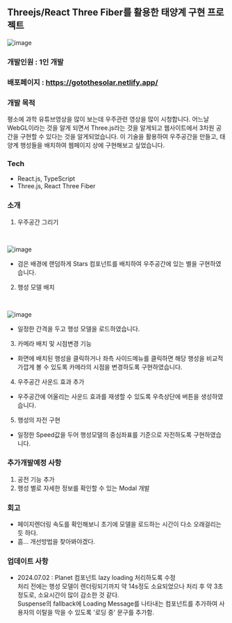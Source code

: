 ## Threejs/React Three Fiber를 활용한 태양계 구현 프로젝트

![image](https://github.com/ykkim97/tourKorea-search/assets/17917009/cf3fc44a-6daf-486e-9bb9-3241d25663fd)

### 개발인원 : 1인 개발

### 배포페이지 : https://gotothesolar.netlify.app/

### 개발 목적
평소에 과학 유튜브영상을 많이 보는데 우주관련 영상을 많이 시청합니다.
어느날 WebGL이라는 것을 알게 되면서 Three.js라는 것을 알게되고 웹사이트에서 3차원 공간을 구현할 수 있다는 것을 알게되었습니다. 이 기술을 활용하여 우주공간을 만들고, 태양계 행성들을 배치하여 웹페이지 상에 구현해보고 싶었습니다.

### Tech
 - React.js, TypeScript
 - Three.js, React Three Fiber

### 소개

1. 우주공간 그리기
<br>

![image](https://github.com/ykkim97/tourKorea-search/assets/17917009/9fa855d7-ea89-4567-aada-8cc18f185f31)

 - 검은 배경에 랜덤하게 Stars 컴포넌트를 배치하여 우주공간에 있는 별을 구현하였습니다.

2. 행성 모델 배치
<br> 

![image](https://github.com/ykkim97/tourKorea-search/assets/17917009/e0783648-aef7-4617-8641-c4cc25864ec6)

 - 일정한 간격을 두고 행성 모델을 로드하였습니다.

3. 카메라 배치 및 시점변경 기능

 - 화면에 배치된 행성을 클릭하거나 좌측 사이드메뉴를 클릭하면 해당 행성을 비교적 가깝게 볼 수 있도록 카메라의 시점을 변경하도록 구현하였습니다.

4. 우주공간 사운드 효과 추가

 - 우주공간에 어울리는 사운드 효과를 재생할 수 있도록 우측상단에 버튼을 생성하였습니다.

5. 행성의 자전 구현

 - 일정한 Speed값을 두어 행성모델의 중심좌표를 기준으로 자전하도록 구현하였습니다.

### 추가개발예정 사항

1. 공전 기능 추가
2. 행성 별로 자세한 정보를 확인할 수 있는 Modal 개발

### 회고

 - 페이지렌더링 속도를 확인해보니 초기에 모델을 로드하는 시간이 다소 오래걸리는 듯 하다.
 - 흠... 개선방법을 찾아봐야겠다.

### 업데이트 사항

 - 2024.07.02 : Planet 컴포넌트 lazy loading 처리하도록 수정<br>
                처리 전에는 행성 모델이 렌더링되기까지 약 14s정도 소요되었으나 처리 후 약 3초 정도로, 소요시간이 많이 감소한 것 같다.<br>
                Suspense의 fallback에 Loading Message를 나타내는 컴포넌트를 추가하여 사용자의 이탈을 막을 수 있도록 '로딩 중' 문구를 추가함.

